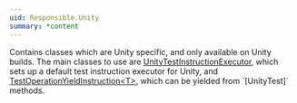 ```yaml
---
uid: Responsible.Unity
summary: *content
---
```

Contains classes which are Unity specific, and only available on Unity builds.
The main classes to use are
[UnityTestInstructionExecutor](xref:Responsible.Unity.UnityTestInstructionExecutor),
which sets up a default test instruction executor for Unity,
and [TestOperationYieldInstruction&lt;T&gt;](xref:Responsible.Unity.TestOperationYieldInstruction`1),
which can be yielded from `[UnityTest]` methods.
